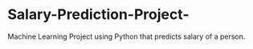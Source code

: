# Salary-Prediction-Project-
Machine Learning Project using Python that predicts salary of a person.
